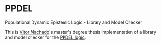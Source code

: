 # PPDEL
Populational Dynamic Epistemic Logic - Library and Model Checker

This is <a href="http://vittau.github.io/">Vitor Machado</a>'s master's degree thesis implementation of a library and model checker for the <a href="https://dl.dropboxusercontent.com/u/73375299/PPDEL%20%28KR%29.pdf">PPDEL logic</a>.
